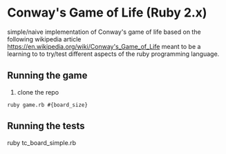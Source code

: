 # Conway's Game of Life (Ruby 2.x) 
simple/naive implementation of Conway's game of life based on the following wikipedia article 
https://en.wikipedia.org/wiki/Conway's_Game_of_Life
meant to be a learning to to try/test different aspects of the ruby programming language. 

## Running the game 
1. clone the repo 
``` 
ruby game.rb #{board_size}
```


## Running the tests
ruby tc_board_simple.rb 
